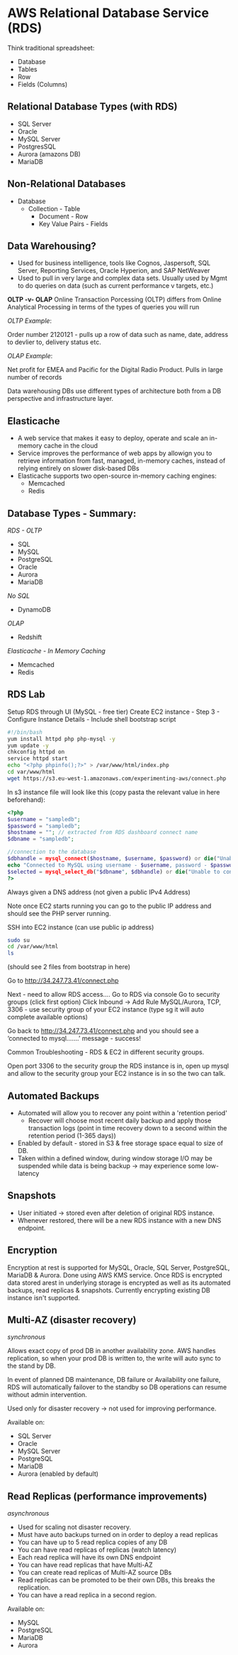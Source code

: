 # AWS Relational Database Service (RDS)

Think traditional spreadsheet:

* Database
* Tables
* Row
* Fields (Columns)

## Relational Database Types (with RDS)

* SQL Server
* Oracle
* MySQL Server
* PostgresSQL
* Aurora (amazons DB)
* MariaDB

## Non-Relational Databases

* Database
  * Collection - Table
    * Document - Row
    * Key Value Pairs - Fields

## Data Warehousing?
* Used for business intelligence, tools like Cognos, Jaspersoft, SQL Server, Reporting Services, Oracle Hyperion, and SAP NetWeaver
* Used to pull in very large and complex data sets. Usually used by Mgmt to do queries on data (such as current performance v targets, etc.)

__OLTP -v- OLAP__
Online Transaction Porcessing (OLTP) differs from Online Analytical Processing in terms of the types of queries you will run

_OLTP Example_:

Order number 2120121 - pulls up a row of data such as name, date, address to devlier to, delivery status etc.

_OLAP Example_:

Net profit for EMEA and Pacific for the Digital Radio Product.
Pulls in large number of records

Data warehousing DBs use different types of architecture both from a DB perspective and infrastructure layer.

## Elasticache
* A web service that makes it easy to deploy, operate and scale an in-memory cache in the cloud
* Service improves the performance of web apps by allowign you to retrieve information from fast, managed, in-memory caches, instead of relying entirely on slower disk-based DBs
* Elasticache supports two open-source in-memory caching engines:
    * Memcached
    * Redis

## Database Types - Summary:

_RDS - OLTP_

* SQL
* MySQL
* PostgreSQL
* Oracle
* Aurora
* MariaDB

_No SQL_

* DynamoDB

_OLAP_

* Redshift

_Elasticache - In Memory Caching_

* Memcached
* Redis

## RDS Lab

Setup RDS through UI (MySQL - free tier)
Create EC2 instance - Step 3 - Configure Instance Details - Include shell bootstrap script

```bash
#!/bin/bash
yum install httpd php php-mysql -y
yum update -y
chkconfig httpd on
service httpd start
echo "<?php phpinfo();?>" > /var/www/html/index.php
cd var/www/html
wget https://s3.eu-west-1.amazonaws.com/experimenting-aws/connect.php
```

In s3 instance file will look like this (copy pasta the relevant value in here beforehand):

```php
<?php
$username = "sampledb";
$password = "sampledb";
$hostname = ""; // extracted from RDS dashboard connect name
$dbname = "sampledb";

//connection to the database
$dbhandle = mysql_connect($hostname, $username, $password) or die("Unable to connect to MySQL");
echo "Connected to MySQL using username - $username, password - $password, host - $hostname<br>";
$selected = mysql_select_db("$dbname", $dbhandle) or die("Unable to connect to MySQL DB - check the database name and try again.");
?>
```

Always given a DNS address (not given a public IPv4 Address)

Note once EC2 starts running you can go to the public IP address and should see the PHP server running.

SSH into EC2 instance (can use public ip address)

```bash
sudo su
cd /var/www/html
ls
```

(should see 2 files from bootstrap in here)

Go to http://34.247.73.41/connect.php

Next - need to allow RDS access…. Go to RDS via console
Go to security groups (click first option)
Click Inbound -> Add Rule
MySQL/Aurora, TCP, 3306 - use security group of your EC2 instance (type sg it will auto complete available options)

Go back to http://34.247.73.41/connect.php and you should see a ‘connected to mysql…….’ message - success!

Common Troubleshooting - RDS & EC2 in different security groups.

Open port 3306 to the security group the RDS instance is in, open up mysql and allow to the security group your EC2 instance is in so the two can talk.

## Automated Backups

* Automated will allow you to recover any point within a 'retention period'
  * Recover will choose most recent daily backup and apply those transaction logs (point in time recovery down to a second within the retention period (1-365 days))
* Enabled by default - stored in S3 & free storage space equal to size of DB.
* Taken within a defined window, during window storage I/O may be suspended while data is being backup -> may experience some low-latency

## Snapshots

* User initiated -> stored even after deletion of original RDS instance.
* Whenever restored, there will be a new RDS instance with a new DNS endpoint.

## Encryption

Encryption at rest is supported for MySQL, Oracle, SQL Server, PostgreSQL, MariaDB & Aurora. Done using AWS KMS service. Once RDS is encrypted data stored arest in underlying storage is encrypted as well as its automated backups, read replicas & snapshots. Currently encrypting existing DB instance isn't supported.

## Multi-AZ (disaster recovery)

_synchronous_

Allows exact copy of prod DB in another availability zone. AWS handles replication, so when your prod DB is written to, the write will auto sync to the stand by DB.

In event of planned DB maintenance, DB failure or Availability one failure, RDS will automatically failover to the standby so DB operations can resume without admin intervention.

Used only for disaster recovery -> not used for improving performance.

Available on:

* SQL Server
* Oracle
* MySQL Server
* PostgreSQL
* MariaDB
* Aurora (enabled by default)

## Read Replicas (performance improvements)

_asynchronous_

* Used for scaling not disaster recovery.
* Must have auto backups turned on in order to deploy a read replicas
* You can have up to 5 read replica copies of any DB
* You can have read replicas of replicas (watch latency)
* Each read replica will have its own DNS endpoint
* You can have read replicas that have Multi-AZ
* You can create read replicas of Multi-AZ source DBs
* Read replicas can be promoted to be their own DBs, this breaks the replication.
* You can have a read replica in a second region.

Available on:

* MySQL
* PostgreSQL
* MariaDB
* Aurora
